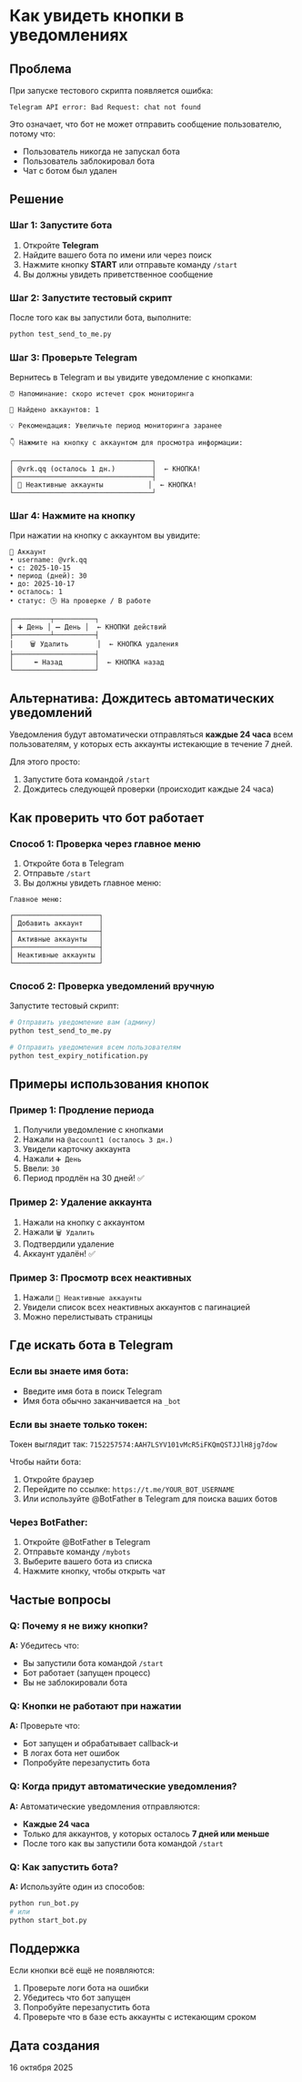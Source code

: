 # Как увидеть кнопки в уведомлениях

## Проблема

При запуске тестового скрипта появляется ошибка:
```
Telegram API error: Bad Request: chat not found
```

Это означает, что бот не может отправить сообщение пользователю, потому что:
- Пользователь никогда не запускал бота
- Пользователь заблокировал бота
- Чат с ботом был удален

## Решение

### Шаг 1: Запустите бота

1. Откройте **Telegram**
2. Найдите вашего бота по имени или через поиск
3. Нажмите кнопку **START** или отправьте команду `/start`
4. Вы должны увидеть приветственное сообщение

### Шаг 2: Запустите тестовый скрипт

После того как вы запустили бота, выполните:

```bash
python test_send_to_me.py
```

### Шаг 3: Проверьте Telegram

Вернитесь в Telegram и вы увидите уведомление с кнопками:

```
⏰ Напоминание: скоро истечет срок мониторинга

📅 Найдено аккаунтов: 1

💡 Рекомендация: Увеличьте период мониторинга заранее

👇 Нажмите на кнопку с аккаунтом для просмотра информации:

┌──────────────────────────────────┐
│ @vrk.qq (осталось 1 дн.)         │  ← КНОПКА!
├──────────────────────────────────┤
│ 📱 Неактивные аккаунты           │  ← КНОПКА!
└──────────────────────────────────┘
```

### Шаг 4: Нажмите на кнопку

При нажатии на кнопку с аккаунтом вы увидите:

```
👤 Аккаунт
• username: @vrk.qq
• с: 2025-10-15
• период (дней): 30
• до: 2025-10-17
• осталось: 1
• статус: 🕒 На проверке / В работе

┌─────────┬──────────┐
│ ➕ День │ ➖ День │  ← КНОПКИ действий
├─────────┴──────────┤
│    🗑 Удалить       │  ← КНОПКА удаления
├────────────────────┤
│     ⬅ Назад        │  ← КНОПКА назад
└────────────────────┘
```

## Альтернатива: Дождитесь автоматических уведомлений

Уведомления будут автоматически отправляться **каждые 24 часа** всем пользователям, у которых есть аккаунты истекающие в течение 7 дней.

Для этого просто:
1. Запустите бота командой `/start`
2. Дождитесь следующей проверки (происходит каждые 24 часа)

## Как проверить что бот работает

### Способ 1: Проверка через главное меню

1. Откройте бота в Telegram
2. Отправьте `/start`
3. Вы должны увидеть главное меню:

```
Главное меню:

┌─────────────────────┐
│ Добавить аккаунт    │
├─────────────────────┤
│ Активные аккаунты   │
├─────────────────────┤
│ Неактивные аккаунты │
└─────────────────────┘
```

### Способ 2: Проверка уведомлений вручную

Запустите тестовый скрипт:

```bash
# Отправить уведомление вам (админу)
python test_send_to_me.py

# Отправить уведомления всем пользователям
python test_expiry_notification.py
```

## Примеры использования кнопок

### Пример 1: Продление периода

1. Получили уведомление с кнопками
2. Нажали на `@account1 (осталось 3 дн.)`
3. Увидели карточку аккаунта
4. Нажали `➕ День`
5. Ввели: `30`
6. Период продлён на 30 дней! ✅

### Пример 2: Удаление аккаунта

1. Нажали на кнопку с аккаунтом
2. Нажали `🗑 Удалить`
3. Подтвердили удаление
4. Аккаунт удалён! ✅

### Пример 3: Просмотр всех неактивных

1. Нажали `📱 Неактивные аккаунты`
2. Увидели список всех неактивных аккаунтов с пагинацией
3. Можно перелистывать страницы

## Где искать бота в Telegram

### Если вы знаете имя бота:
- Введите имя бота в поиск Telegram
- Имя бота обычно заканчивается на `_bot`

### Если вы знаете только токен:
Токен выглядит так: `7152257574:AAH7LSYV101vMcR5iFKQmQSTJJlH8jg7dow`

Чтобы найти бота:
1. Откройте браузер
2. Перейдите по ссылке: `https://t.me/YOUR_BOT_USERNAME`
3. Или используйте @BotFather в Telegram для поиска ваших ботов

### Через BotFather:
1. Откройте @BotFather в Telegram
2. Отправьте команду `/mybots`
3. Выберите вашего бота из списка
4. Нажмите кнопку, чтобы открыть чат

## Частые вопросы

### Q: Почему я не вижу кнопки?
**A:** Убедитесь что:
- Вы запустили бота командой `/start`
- Бот работает (запущен процесс)
- Вы не заблокировали бота

### Q: Кнопки не работают при нажатии
**A:** Проверьте что:
- Бот запущен и обрабатывает callback-и
- В логах бота нет ошибок
- Попробуйте перезапустить бота

### Q: Когда придут автоматические уведомления?
**A:** Автоматические уведомления отправляются:
- **Каждые 24 часа**
- Только для аккаунтов, у которых осталось **7 дней или меньше**
- После того как вы запустили бота командой `/start`

### Q: Как запустить бота?
**A:** Используйте один из способов:
```bash
python run_bot.py
# или
python start_bot.py
```

## Поддержка

Если кнопки всё ещё не появляются:
1. Проверьте логи бота на ошибки
2. Убедитесь что бот запущен
3. Попробуйте перезапустить бота
4. Проверьте что в базе есть аккаунты с истекающим сроком

## Дата создания

16 октября 2025

